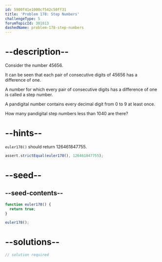 ```yaml
---
id: 5900f41e1000cf542c50ff31
title: 'Problem 178: Step Numbers'
challengeType: 5
forumTopicId: 301813
dashedName: problem-178-step-numbers
---
```


# --description--

Consider the number 45656.

It can be seen that each pair of consecutive digits of 45656 has a difference of one.

A number for which every pair of consecutive digits has a difference of one is called a step number.

A pandigital number contains every decimal digit from 0 to 9 at least once.

How many pandigital step numbers less than 1040 are there?

# --hints--

`euler178()` should return 126461847755.

```js
assert.strictEqual(euler178(), 126461847755);
```

# --seed--

## --seed-contents--

```js
function euler178() {
  return true;
}

euler178();
```

# --solutions--

```js
// solution required
```
